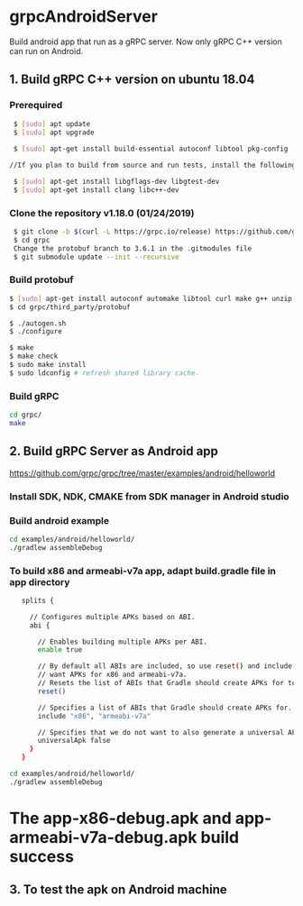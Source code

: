 # grpcAndroidServer
Build android app that run as a gRPC server. Now only gRPC C++ version can run on Android.

##  1. Build gRPC C++ version on ubuntu 18.04
### Prerequired
```sh
 $ [sudo] apt update
 $ [sudo] apt upgrade
 
 $ [sudo] apt-get install build-essential autoconf libtool pkg-config

//If you plan to build from source and run tests, install the following as well:

 $ [sudo] apt-get install libgflags-dev libgtest-dev
 $ [sudo] apt-get install clang libc++-dev
```
### Clone the repository v1.18.0 (01/24/2019)
```sh
 $ git clone -b $(curl -L https://grpc.io/release) https://github.com/grpc/grpc
 $ cd grpc
 Change the protobuf branch to 3.6.1 in the .gitmodules file
 $ git submodule update --init --recursive
 ```
 ### Build protobuf
 ```sh
 $ [sudo] apt-get install autoconf automake libtool curl make g++ unzip
 $ cd grpc/third_party/protobuf
 
 $ ./autogen.sh
 $ ./configure
 
 $ make
 $ make check
 $ sudo make install
 $ sudo ldconfig # refresh shared library cache.
  ```
 ### Build gRPC
 ```sh
 cd grpc/
 make
 ```
 ##  2. Build gRPC Server as Android app
 https://github.com/grpc/grpc/tree/master/examples/android/helloworld
 ### Install SDK, NDK, CMAKE from SDK manager in Android studio
 ### Build android example
 ```sh
 cd examples/android/helloworld/
 ./gradlew assembleDebug
 ```
 ### To build x86 and armeabi-v7a app, adapt build.gradle file in app directory 
 ```sh
    splits {

      // Configures multiple APKs based on ABI.
      abi {

        // Enables building multiple APKs per ABI.
        enable true

        // By default all ABIs are included, so use reset() and include to specify that we only
        // want APKs for x86 and armeabi-v7a.
        // Resets the list of ABIs that Gradle should create APKs for to none.
        reset()

        // Specifies a list of ABIs that Gradle should create APKs for.
        include "x86", "armeabi-v7a"

        // Specifies that we do not want to also generate a universal APK that includes all ABIs.
        universalApk false
      }
    }
  ```
  ```sh
  cd examples/android/helloworld/
  ./gradlew assembleDebug
  ```
  # The app-x86-debug.apk and app-armeabi-v7a-debug.apk build success
   ##  3. To test the apk on Android machine
